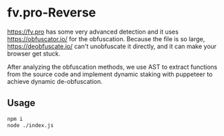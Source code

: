 # fv.pro-Reverse

https://fv.pro has some very advanced detection and it uses https://obfuscator.io/ for the obfuscation. Because the file is so large, https://deobfuscate.io/ can't unobfuscate it directly, and it can make your browser get stuck.

After analyzing the obfuscation methods, we use AST to extract functions from the source code and implement dynamic staking with puppeteer to achieve dynamic de-obfuscation.

## Usage

```bash
npm i
node ./index.js
```
